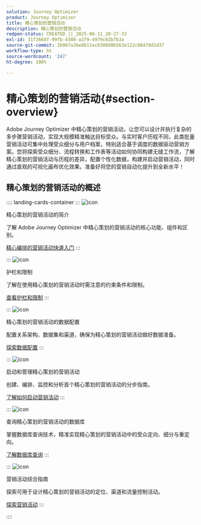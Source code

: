 ```yaml
---
solution: Journey Optimizer
product: Journey Optimizer
title: 精心策划的营销活动
description: 精心策划的营销活动
redpen-status: CREATED_||_2025-08-11_20-27-33
exl-id: 31f3668f-99fb-4388-a379-4979c63b7b3a
source-git-commit: 2b907a3be8b11ac6308d0b563e122c88478d1d37
workflow-type: ht
source-wordcount: '247'
ht-degree: 100%

---
```


# 精心策划的营销活动{#section-overview}

Adobe Journey Optimizer 中精心策划的营销活动，让您可以设计并执行复杂的多步骤营销活动，实现大规模精准触达目标受众。与实时客户历程不同，此类批量营销活动可集中处理受众细分与用户档案，特别适合基于调度的数据驱动营销方案。您将探索受众细分、流程转换和工作表等活动如何协同构建无缝工作流，了解精心策划的营销活动与历程的差异，配置个性化数据，构建并启动营销活动，同时通过直观的可视化画布优化效果。准备好将您的营销自动化提升到全新水平！

## 精心策划的营销活动的概述

:::: landing-cards-container
:::
![icon](https://cdn.experienceleague.adobe.com/icons/book.svg)

精心策划的营销活动的简介

了解 Adobe Journey Optimizer 中精心策划的营销活动的核心功能、组件和区别。

[精心编排的营销活动快速入门](../using/orchestrated/gs-orchestrated-campaigns.md)
:::

:::
![icon](https://cdn.experienceleague.adobe.com/icons/shield-halved.svg)

护栏和限制

了解在使用精心策划的营销活动时需注意的约束条件和限制。

[查看护栏和限制](../using/orchestrated/guardrails.md)
:::

:::
![icon](https://cdn.experienceleague.adobe.com/icons/gear.svg)

精心策划的营销活动的数据配置

配置关系架构、数据集和渠道，确保为精心策划的营销活动做好数据准备。

[探索数据配置](data-configuration-landing-page.md)
:::

:::
![icon](https://cdn.experienceleague.adobe.com/icons/circle-play.svg)

启动和管理精心策划的营销活动

创建、编排、监控和分析首个精心策划的营销活动的分步指南。

[了解如何启动营销活动](launch-landing-page.md)
:::

:::
![icon](https://cdn.experienceleague.adobe.com/icons/code-branch.svg)

查询精心策划的营销活动的数据库

掌握数据库查询技术，精准实现精心策划的营销活动中的受众定向、细分与重定向。

[了解数据库查询](query-database-landing-page.md)
:::

:::
![icon](https://cdn.experienceleague.adobe.com/icons/puzzle-piece.svg)

营销活动综合指南

探索可用于设计精心策划的营销活动的定位、渠道和流量控制活动。

[探索营销活动](design-campaigns-landing-page.md)
:::

::::
